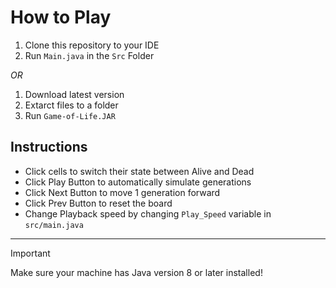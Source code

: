 # How to Play
1. Clone this repository to your IDE
2. Run ```Main.java``` in the ```Src``` Folder

_OR_

1. Download latest version
2. Extarct files to a folder
3. Run ```Game-of-Life.JAR```

## Instructions
- Click cells to switch their state between Alive and Dead
- Click Play Button to automatically simulate generations
- Click Next Button to move 1 generation forward
- Click Prev Button to reset the board
- Change Playback speed by changing `Play_Speed` variable in `src/main.java`

---
>[!IMPORTANT]
>Make sure your machine has Java version 8 or later installed!

